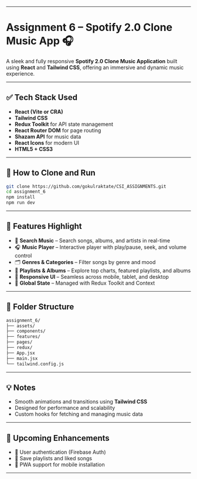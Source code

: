 
---

# Assignment 6 – Spotify 2.0 Clone Music App 🎧

A sleek and fully responsive **Spotify 2.0 Clone Music Application** built using **React** and **Tailwind CSS**, offering an immersive and dynamic music experience.

---

## ✅ Tech Stack Used

* **React (Vite or CRA)**
* **Tailwind CSS**
* **Redux Toolkit** for API state management
* **React Router DOM** for page routing
* **Shazam API** for music data
* **React Icons** for modern UI
* **HTML5 + CSS3**

---

## 🚀 How to Clone and Run

```bash
git clone https://github.com/gokulraktate/CSI_ASSIGNMENTS.git
cd assignment_6
npm install
npm run dev    
```

---

## 🌟 Features Highlight

* 🔎 **Search Music** – Search songs, albums, and artists in real-time
* 🎧 **Music Player** – Interactive player with play/pause, seek, and volume control
* 🗂 **Genres & Categories** – Filter songs by genre and mood
* 📑 **Playlists & Albums** – Explore top charts, featured playlists, and albums
* 🔄 **Responsive UI** – Seamless across mobile, tablet, and desktop
* 🧠 **Global State** – Managed with Redux Toolkit and Context

---

## 📁 Folder Structure

```bash
assignment_6/
├── assets/
├── components/
├── features/
├── pages/
├── redux/
├── App.jsx
├── main.jsx
└── tailwind.config.js
```

---

## 💡 Notes


* Smooth animations and transitions using **Tailwind CSS**
* Designed for performance and scalability
* Custom hooks for fetching and managing music data

---



## 📌 Upcoming Enhancements

* 🔐 User authentication (Firebase Auth)
* 💾 Save playlists and liked songs
* 📱 PWA support for mobile installation

---


